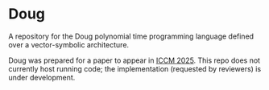 # Doug
A repository for the Doug polynomial time programming language defined over a vector-symbolic architecture.

Doug was prepared for a paper to appear in [ICCM 2025](https://mathpsych.org/conference/19/). This repo does not currently host running code; the implementation (requested by reviewers) is under development.
